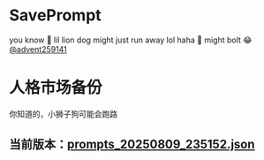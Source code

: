 # SavePrompt
you know 🫠 lil lion dog might just run away lol
haha 🐶 might bolt 😂 [@advent259141](https://github.com/advent259141)

# 人格市场备份
你知道的，小狮子狗可能会跑路

## 当前版本：[prompts_20250809_235152.json](https://github.com/Larch-C/SavePrompt/blob/main/prompts_20250809_235152.json)
